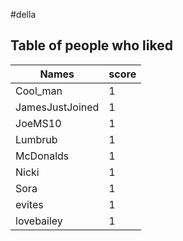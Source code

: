 #della
## Table of people who liked
Names | score
--- | ---
Cool_man | 1
JamesJustJoined | 1
JoeMS10 | 1
Lumbrub | 1
McDonalds | 1
Nicki | 1
Sora | 1
evites | 1
lovebailey | 1
